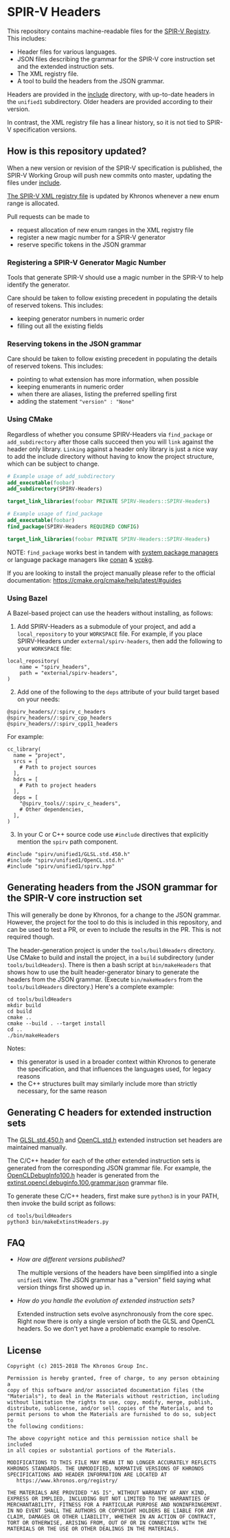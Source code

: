 # SPIR-V Headers

This repository contains machine-readable files for the
[SPIR-V Registry](https://www.khronos.org/registry/spir-v/).
This includes:

* Header files for various languages.
* JSON files describing the grammar for the SPIR-V core instruction set
  and the extended instruction sets.
* The XML registry file.
* A tool to build the headers from the JSON grammar.

Headers are provided in the [include](include) directory, with up-to-date
headers in the `unified1` subdirectory. Older headers are provided according to
their version.

In contrast, the XML registry file has a linear history, so it is
not tied to SPIR-V specification versions.

## How is this repository updated?

When a new version or revision of the SPIR-V specification is published,
the SPIR-V Working Group will push new commits onto master, updating
the files under [include](include).

[The SPIR-V XML registry file](include/spirv/spir-v.xml)
is updated by Khronos whenever a new enum range is allocated.

Pull requests can be made to
- request allocation of new enum ranges in the XML registry file
- register a new magic number for a SPIR-V generator
- reserve specific tokens in the JSON grammar

### Registering a SPIR-V Generator Magic Number

Tools that generate SPIR-V should use a magic number in the SPIR-V to help identify the
generator.

Care should be taken to follow existing precedent in populating the details of reserved tokens.
This includes:
- keeping generator numbers in numeric order
- filling out all the existing fields

### Reserving tokens in the JSON grammar

Care should be taken to follow existing precedent in populating the details of reserved tokens.
This includes:
- pointing to what extension has more information, when possible
- keeping enumerants in numeric order
- when there are aliases, listing the preferred spelling first
- adding the statement `"version" : "None"`

### Using CMake

Regardless of whether you consume SPIRV-Headers via `find_package` or `add_subdirectory` after those calls succeed then you will `link` against the header only library.
`Linking` against a header only library is just a nice way to add the include directory without having to know the project structure, which can be subject to change.

```cmake
# Example usage of add_subdirectory
add_executable(foobar)
add_subdirectory(SPIRV-Headers)

target_link_libraries(foobar PRIVATE SPIRV-Headers::SPIRV-Headers)
```

```cmake
# Example usage of find_package
add_executable(foobar)
find_package(SPIRV-Headers REQUIRED CONFIG)

target_link_libraries(foobar PRIVATE SPIRV-Headers::SPIRV-Headers)
```

NOTE: `find_package` works best in tandem with [system package managers](https://en.wikipedia.org/wiki/Package_manager) or language package managers like [conan](https://conan.io/) & [vcpkg](https://learn.microsoft.com/en-us/vcpkg/).

If you are looking to install the project manually please refer to the official documentation:
https://cmake.org/cmake/help/latest/#guides

### Using Bazel
A Bazel-based project can use the headers without installing, as follows:

1. Add SPIRV-Headers as a submodule of your project, and add a
`local_repository` to your `WORKSPACE` file. For example, if you place
SPIRV-Headers under `external/spirv-headers`, then add the following to your
`WORKSPACE` file:

```
local_repository(
    name = "spirv_headers",
    path = "external/spirv-headers",
)
```

2. Add one of the following to the `deps` attribute of your build target based
on your needs:
```
@spirv_headers//:spirv_c_headers
@spirv_headers//:spirv_cpp_headers
@spirv_headers//:spirv_cpp11_headers
```

For example:

```
cc_library(
  name = "project",
  srcs = [
    # Path to project sources
  ],
  hdrs = [
    # Path to project headers
  ],
  deps = [
    "@spirv_tools//:spirv_c_headers",
    # Other dependencies,
  ],
)
```

3. In your C or C++ source code use `#include` directives that explicitly mention
   the `spirv` path component.
```
#include "spirv/unified1/GLSL.std.450.h"
#include "spirv/unified1/OpenCL.std.h"
#include "spirv/unified1/spirv.hpp"
```

## Generating headers from the JSON grammar for the SPIR-V core instruction set

This will generally be done by Khronos, for a change to the JSON grammar.
However, the project for the tool to do this is included in this repository,
and can be used to test a PR, or even to include the results in the PR.
This is not required though.

The header-generation project is under the `tools/buildHeaders` directory.
Use CMake to build and install the project, in a `build` subdirectory (under `tools/buildHeaders`).
There is then a bash script at `bin/makeHeaders` that shows how to use the built
header-generator binary to generate the headers from the JSON grammar.
(Execute `bin/makeHeaders` from the `tools/buildHeaders` directory.)
Here's a complete example:

```
cd tools/buildHeaders
mkdir build
cd build
cmake ..
cmake --build . --target install
cd ..
./bin/makeHeaders
```

Notes:
- this generator is used in a broader context within Khronos to generate the specification,
  and that influences the languages used, for legacy reasons
- the C++ structures built may similarly include more than strictly necessary, for the same reason

## Generating C headers for extended instruction sets

The [GLSL.std.450.h](include/spirv/unified1/GLSL.std.450.h)
and [OpenCL.std.h](include/spirv/unified1/OpenCL.std.h) extended instruction set headers
are maintained manually.

The C/C++ header for each of the other extended instruction sets
is generated from the corresponding JSON grammar file.  For example, the
[OpenCLDebugInfo100.h](include/spirv/unified1/OpenCLDebugInfo100.h) header
is generated from the
[extinst.opencl.debuginfo.100.grammar.json](include/spirv/unified1/extinst.opencl.debuginfo.100.grammar.json)
grammar file.

To generate these C/C++ headers, first make sure `python3` is in your PATH, then
invoke the build script as follows:
```
cd tools/buildHeaders
python3 bin/makeExtinstHeaders.py
```

## FAQ

* *How are different versions published?*

  The multiple versions of the headers have been simplified into a
  single `unified1` view. The JSON grammar has a "version" field saying
  what version things first showed up in.

* *How do you handle the evolution of extended instruction sets?*

  Extended instruction sets evolve asynchronously from the core spec.
  Right now there is only a single version of both the GLSL and OpenCL
  headers.  So we don't yet have a problematic example to resolve.

## License
<a name="license"></a>
```
Copyright (c) 2015-2018 The Khronos Group Inc.

Permission is hereby granted, free of charge, to any person obtaining a
copy of this software and/or associated documentation files (the
"Materials"), to deal in the Materials without restriction, including
without limitation the rights to use, copy, modify, merge, publish,
distribute, sublicense, and/or sell copies of the Materials, and to
permit persons to whom the Materials are furnished to do so, subject to
the following conditions:

The above copyright notice and this permission notice shall be included
in all copies or substantial portions of the Materials.

MODIFICATIONS TO THIS FILE MAY MEAN IT NO LONGER ACCURATELY REFLECTS
KHRONOS STANDARDS. THE UNMODIFIED, NORMATIVE VERSIONS OF KHRONOS
SPECIFICATIONS AND HEADER INFORMATION ARE LOCATED AT
   https://www.khronos.org/registry/

THE MATERIALS ARE PROVIDED "AS IS", WITHOUT WARRANTY OF ANY KIND,
EXPRESS OR IMPLIED, INCLUDING BUT NOT LIMITED TO THE WARRANTIES OF
MERCHANTABILITY, FITNESS FOR A PARTICULAR PURPOSE AND NONINFRINGEMENT.
IN NO EVENT SHALL THE AUTHORS OR COPYRIGHT HOLDERS BE LIABLE FOR ANY
CLAIM, DAMAGES OR OTHER LIABILITY, WHETHER IN AN ACTION OF CONTRACT,
TORT OR OTHERWISE, ARISING FROM, OUT OF OR IN CONNECTION WITH THE
MATERIALS OR THE USE OR OTHER DEALINGS IN THE MATERIALS.
```
